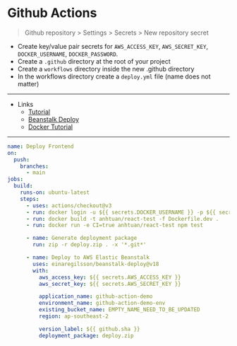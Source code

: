# Github Actions

> Github repository > Settings > Secrets > New repository secret

- Create key/value pair secrets for `AWS_ACCESS_KEY`, `AWS_SECRET_KEY`, `DOCKER_USERNAME`, `DOCKER_PASSWORD`.
- Create a `.github` directory at the root of your project
- Create a `workflows` directory inside the new .github directory
- In the workflows directory create a `deploy.yml` file (name does not matter)

---

- Links
  - [Tutorial](https://www.udemy.com/course/docker-and-kubernetes-the-complete-guide/learn/lecture/22776989#questions/17673926)
  - [Beanstalk Deploy](https://github.com/einaregilsson/beanstalk-deploy)
  - [Docker Tutorial](https://docs.docker.com/build/ci/github-actions/)

---

```yaml
name: Deploy Frontend
on:
  push:
    branches:
      - main
jobs:
  build:
    runs-on: ubuntu-latest
    steps:
      - uses: actions/checkout@v3
      - run: docker login -u ${{ secrets.DOCKER_USERNAME }} -p ${{ secrets.DOCKER_PASSWORD }}
      - run: docker build -t anhtuan/react-test -f Dockerfile.dev .
      - run: docker run -e CI=true anhtuan/react-test npm test

      - name: Generate deployment package
        run: zip -r deploy.zip . -x '*.git*'

      - name: Deploy to AWS Elastic Beanstalk
        uses: einaregilsson/beanstalk-deploy@v18
        with:
          aws_access_key: ${{ secrets.AWS_ACCESS_KEY }}
          aws_secret_key: ${{ secrets.AWS_SECRET_KEY }}

          application_name: github-action-demo
          environment_name: github-action-demo-env
          existing_bucket_name: EMPTY_NAME_NEED_TO_BE_UPDATED
          region: ap-southeast-2

          version_label: ${{ github.sha }}
          deployment_package: deploy.zip
```
